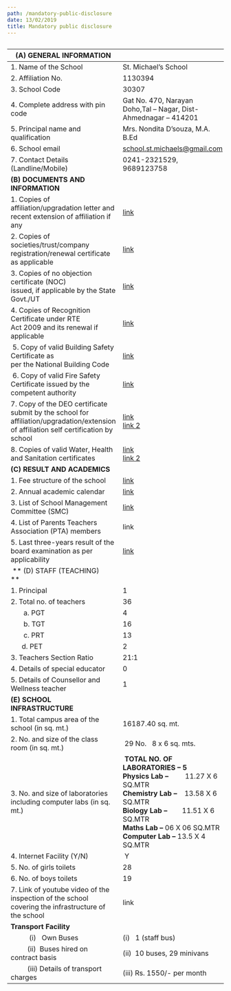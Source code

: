```yaml
---
path: /mandatory-public-disclosure
date: 13/02/2019
title: Mandatory public disclosure
---
```

<div style="overflow-x:auto;">

| **(A) GENERAL INFORMATION**                                                                                                           |                                                                                                                                                                                                                                                  |
| ------------------------------------------------------------------------------------------------------------------------------------- | ------------------------------------------------------------------------------------------------------------------------------------------------------------------------------------------------------------------------------------------------ |
| 1. Name of the School                                                                                                                 | St. Michael’s School                                                                                                                                                                                                                             |
| 2. Affiliation No.                                                                                                                    | 1130394                                                                                                                                                                                                                                          |
| 3. School Code                                                                                                                        | 30307                                                                                                                                                                                                                                            |
| 4. Complete address with pin code                                                                                                     | Gat No. 470, Narayan Doho,Tal – Nagar, Dist-Ahmednagar – 414201                                                                                                                                                                                  |
| 5. Principal name and qualification                                                                                                   | Mrs. Nondita D’souza, M.A. B.Ed                                                                                                                                                                                                                  |
| 6. School email                                                                                                                       | school.st.michaels@gmail.com                                                                                                                                                                                                                     |
| 7. Contact Details (Landline/Mobile)                                                                                                  | 0241-2321529, 9689123758                                                                                                                                                                                                                         |
| **(B) DOCUMENTS AND INFORMATION**                                                                                                     |                                                                                                                                                                                                                                                  |
| 1. Copies of affiliation/upgradation letter and recent extension of affiliation if any                                                | [link](https://drive.google.com/file/d/1k1jhHfoWampb8ZEoE0-gpz-1JN8LNNNY/view?usp=sharing)                                                                                                                                              |
| 2. Copies of societies/trust/company registration/renewal certificate as applicable                                                   | [link](https://drive.google.com/file/d/1_DflIyF1t8UPfqgColzVglWJRGnVub4L/view?usp=sharing)                                                                                                                                             |
| 3. Copies of no objection  certificate (NOC)<br>issued, if applicable by the State Govt./UT                                           | [link](https://drive.google.com/file/d/1kMUC5_uQs_-KQsqX4L2Ig-2ZZnAuanVu/view?usp=sharing)                                                                                                                                                     |
| 4. Copies of Recognition Certificate under RTE<br>Act 2009 and its renewal if applicable                                              | [link](https://drive.google.com/file/d/12Ij2wP2WGgJx_v8sTxsRJAYJnZso3ECK/view?usp=sharing)                                                                                                                                         |
|  5. Copy of valid Building Safety Certificate as<br>per the National Building Code                                                    | [link](https://drive.google.com/file/d/1MneN8chcliXmbp1tFeYrvSFMAMFC-UEx/view?usp=sharing)                                                                                                                                             |
|  6. Copy of valid Fire Safety Certificate issued by the competent authority                                                           | [link](https://drive.google.com/file/d/1hHWaWLKJkOCKAqny0lpBjLPzPA17jQsn/view?usp=drive_link)                                                                                                                                              |
| 7. Copy of the DEO certificate submit by the school for affiliation/upgradation/extension of affiliation self certification by school | [link](http://stmichaels-ahmednagar.org/wp-content/uploads/2021/07/DEO-Certificate-2.pdf)<br>[link 2](http://stmichaels-ahmednagar.org/wp-content/uploads/2021/07/DEO-Certificate.pdf)                                                           |
| 8. Copies of valid Water, Health and Sanitation certificates                                                                          | [link](http://stmichaels-ahmednagar.org/wp-content/uploads/2021/09/8-Copy-of-Water-Health-Cert-1.pdf)<br>[link 2](https://drive.google.com/file/d/1oxL4PD5IKKVNuOrpYFKrviXvdiVpQ0PE/view?usp=sharing)                                 |
| **(C)** **RESULT AND ACADEMICS**                                                                                                      |                                                                                                                                                                                                                                                  |
| 1. Fee structure of the school                                                                                                        | [link](http://stmichaels-ahmednagar.org/fee-structure/)                                                                                                                                                                                          |
| 2. Annual academic calendar                                                                                                           | [link](http://stmichaels-ahmednagar.org/wp-content/uploads/2021/09/Academic-Calender.pdf)                                                                                                                                                        |
| 3. List of School Management Committee (SMC)                                                                                          | [link](http://stmichaels-ahmednagar.org/management-committee/)                                                                                                                                                                                   |
| 4. List of Parents Teachers Association (PTA) members                                                                                 | link                                                                                                                                                                                                                                             |
| 5. Last three-years result of the board examination as per applicability                                                              | [link](http://stmichaels-ahmednagar.org/wp-content/uploads/2021/09/Result-last-3-years.pdf)                                                                                                                                                      |
|  ** (D) STAFF (TEACHING)<br>**                                                                                                        |                                                                                                                                                                                                                                                  |
| 1. Principal                                                                                                                          | 1                                                                                                                                                                                                                                                |
| 2. Total no. of teachers                                                                                                              | 36                                                                                                                                                                                                                                               |
|        a. PGT                                                                                                                         | 4                                                                                                                                                                                                                                                |
|        b. TGT                                                                                                                         | 16                                                                                                                                                                                                                                               |
|        c. PRT                                                                                                                         | 13                                                                                                                                                                                                                                               |
|       d. PET                                                                                                                          | 2                                                                                                                                                                                                                                                |
| 3. Teachers Section Ratio                                                                                                             | 21:1                                                                                                                                                                                                                                             |
| 4. Details of special educator                                                                                                        | 0                                                                                                                                                                                                                                                |
| 5. Details of Counsellor and Wellness teacher                                                                                         | 1                                                                                                                                                                                                                                                |
| **(E) SCHOOL INFRASTRUCTURE**                                                                                                         |                                                                                                                                                                                                                                                  |
| 1. Total campus area of the school (in sq. mt.)                                                                                       | 16187.40 sq. mt.                                                                                                                                                                                                                                 |
| 2. No. and size of the class room (in sq. mt.)                                                                                        |  29 No.   8 x 6 sq. mts.                                                                                                                                                                                                                         |
| 3. No. and size of laboratories including computer labs (in sq. mt.)                                                                  |  **TOTAL NO. OF LABORATORIES – 5**<br>**Physics Lab –**         11.27 X 6 SQ.MTR<br>**Chemistry Lab –**    13.58 X 6 SQ.MTR<br>**Biology Lab –**        11.51 X 6 SQ.MTR<br>**Maths Lab –** 06 X 06 SQ.MTR<br>**Computer Lab –** 13.5 X 4 SQ.MTR |
| 4. Internet Facility (Y/N)                                                                                                            |  Y                                                                                                                                                                                                                                               |
| 5. No. of girls toilets                                                                                                               | 28                                                                                                                                                                                                                                               |
| 6. No. of boys toilets                                                                                                                | 19                                                                                                                                                                                                                                               |
| 7. Link of youtube video of the inspection of the school covering the infrastructure of the school                                    | link                                                                                                                                                                                                                                             |
| **Transport Facility<br>**                                                                                                            |                                                                                                                                                                                                                                                  |
|           (i)   Own Buses                                                                                                             | (i)   1 (staff bus)                                                                                                                                                                                                                              |
|          (ii)  Buses hired on contract basis                                                                                          | (ii)  10 buses, 29 minivans                                                                                                                                                                                                                      |
|          (iii) Details of transport charges                                                                                           | (iii) Rs. 1550/- per month                                                                                                                                                                                                                       |

</div>
